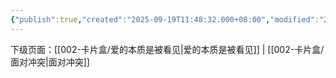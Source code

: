 ```yaml
---
{"publish":true,"created":"2025-09-19T11:48:32.000+08:00","modified":"2025-09-19T11:48:32.000+08:00","tags":["心理学","亲密关系"],"cssclasses":""}
---
```











下级页面：[[002-卡片盒/爱的本质是被看见\|爱的本质是被看见]] | [[002-卡片盒/面对冲突\|面对冲突]]

